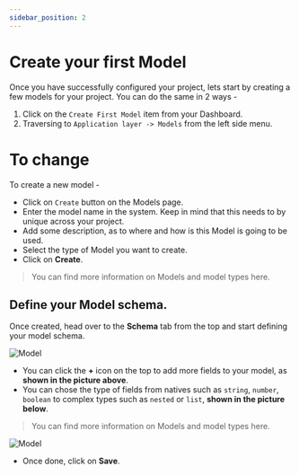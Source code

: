 ```yaml
---
sidebar_position: 2
---
```


# Create your first Model

Once you have successfully configured your project, lets start by creating a few models for your project. You can do the same in 2 ways -

1. Click on the `Create First Model` item from your Dashboard.
2. Traversing to `Application layer -> Models` from the left side menu.

# To change

To create a new model -

- Click on `Create` button on the Models page.
- Enter the model name in the system. Keep in mind that this needs to by unique across your project.
- Add some description, as to where and how is this Model is going to be used.
- Select the type of Model you want to create.
- Click on **Create**.

> You can find more information on Models and model types here.

## Define your Model schema.

Once created, head over to the **Schema** tab from the top and start defining your model schema.

![Model](/images/models_1.png)

- You can click the **+** icon on the top to add more fields to your model, as **shown in the picture above**.
- You can chose the type of fields from natives such as `string`, `number`, `boolean` to complex types such as `nested` or `list`, **shown in the picture below**.

> You can find more information on Models and model types here.

![Model](/images/models_2.png)

- Once done, click on **Save**.
